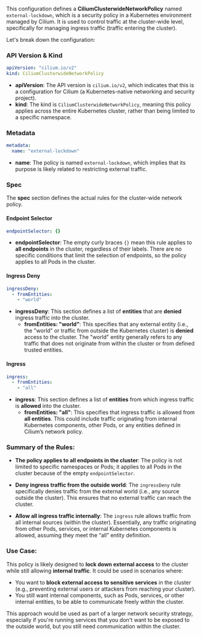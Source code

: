 This configuration defines a **CiliumClusterwideNetworkPolicy** named `external-lockdown`, which is a security policy in a Kubernetes environment managed by Cilium. It is used to control traffic at the cluster-wide level, specifically for managing ingress traffic (traffic entering the cluster).

Let's break down the configuration:

### **API Version & Kind**
```yaml
apiVersion: "cilium.io/v2"
kind: CiliumClusterwideNetworkPolicy
```
- **apiVersion**: The API version is `cilium.io/v2`, which indicates that this is a configuration for Cilium (a Kubernetes-native networking and security project).
- **kind**: The kind is `CiliumClusterwideNetworkPolicy`, meaning this policy applies across the entire Kubernetes cluster, rather than being limited to a specific namespace.

### **Metadata**
```yaml
metadata:
  name: "external-lockdown"
```
- **name**: The policy is named `external-lockdown`, which implies that its purpose is likely related to restricting external traffic.

### **Spec**
The **spec** section defines the actual rules for the cluster-wide network policy.

#### **Endpoint Selector**
```yaml
endpointSelector: {}
```
- **endpointSelector**: The empty curly braces `{}` mean this rule applies to **all endpoints** in the cluster, regardless of their labels. There are no specific conditions that limit the selection of endpoints, so the policy applies to all Pods in the cluster.

#### **Ingress Deny**
```yaml
ingressDeny:
  - fromEntities:
    - "world"
```
- **ingressDeny**: This section defines a list of **entities** that are **denied** ingress traffic into the cluster.
  - **fromEntities: "world"**: This specifies that any external entity (i.e., the "world" or traffic from outside the Kubernetes cluster) is **denied** access to the cluster. The "world" entity generally refers to any traffic that does not originate from within the cluster or from defined trusted entities.

#### **Ingress**
```yaml
ingress:
  - fromEntities:
    - "all"
```
- **ingress**: This section defines a list of **entities** from which ingress traffic is **allowed** into the cluster.
  - **fromEntities: "all"**: This specifies that ingress traffic is allowed from **all entities**. This could include traffic originating from internal Kubernetes components, other Pods, or any entities defined in Cilium’s network policy.

### **Summary of the Rules:**

- **The policy applies to all endpoints in the cluster**: The policy is not limited to specific namespaces or Pods; it applies to all Pods in the cluster because of the empty `endpointSelector`.
  
- **Deny ingress traffic from the outside world**: The `ingressDeny` rule specifically denies traffic from the external world (i.e., any source outside the cluster). This ensures that no external traffic can reach the cluster.

- **Allow all ingress traffic internally**: The `ingress` rule allows traffic from all internal sources (within the cluster). Essentially, any traffic originating from other Pods, services, or internal Kubernetes components is allowed, assuming they meet the “all” entity definition.

### **Use Case:**
This policy is likely designed to **lock down external access** to the cluster while still allowing **internal traffic**. It could be used in scenarios where:
- You want to **block external access to sensitive services** in the cluster (e.g., preventing external users or attackers from reaching your cluster).
- You still want internal components, such as Pods, services, or other internal entities, to be able to communicate freely within the cluster.

This approach would be used as part of a larger network security strategy, especially if you're running services that you don't want to be exposed to the outside world, but you still need communication within the cluster.